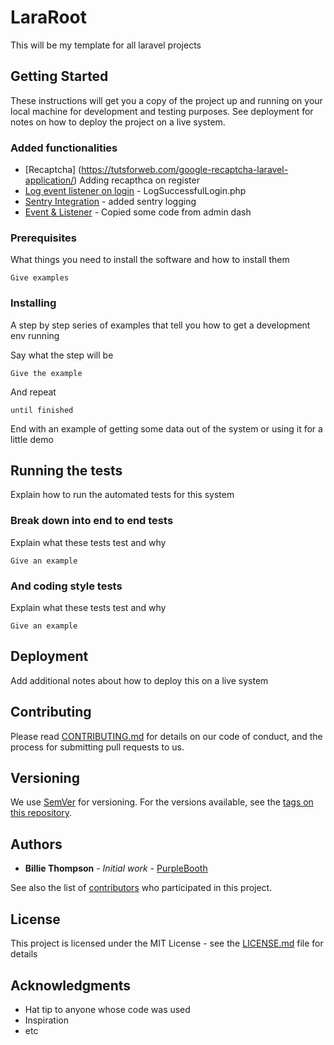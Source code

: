 # LaraRoot

This will be my template for all laravel projects


## Getting Started

These instructions will get you a copy of the project up and running on your local machine for development and testing purposes. See deployment for notes on how to deploy the project on a live system.

### Added functionalities
* [Recaptcha] (https://tutsforweb.com/google-recaptcha-laravel-application/) Adding recapthca on register
* [Log event listener on login]() - LogSuccessfulLogin.php
* [Sentry Integration](https://docs.sentry.io/clients/php/integrations/laravel/) - added sentry logging
* [Event & Listener](https://github.com/evercode1/admin-dash) - Copied some code from admin dash


### Prerequisites

What things you need to install the software and how to install them

```
Give examples
```

### Installing

A step by step series of examples that tell you how to get a development env running

Say what the step will be

```
Give the example
```

And repeat

```
until finished
```

End with an example of getting some data out of the system or using it for a little demo

## Running the tests

Explain how to run the automated tests for this system

### Break down into end to end tests

Explain what these tests test and why

```
Give an example
```

### And coding style tests

Explain what these tests test and why

```
Give an example
```

## Deployment

Add additional notes about how to deploy this on a live system


## Contributing

Please read [CONTRIBUTING.md](https://gist.github.com/PurpleBooth/b24679402957c63ec426) for details on our code of conduct, and the process for submitting pull requests to us.

## Versioning

We use [SemVer](http://semver.org/) for versioning. For the versions available, see the [tags on this repository](https://github.com/your/project/tags). 

## Authors

* **Billie Thompson** - *Initial work* - [PurpleBooth](https://github.com/PurpleBooth)

See also the list of [contributors](https://github.com/your/project/contributors) who participated in this project.

## License

This project is licensed under the MIT License - see the [LICENSE.md](LICENSE.md) file for details

## Acknowledgments

* Hat tip to anyone whose code was used
* Inspiration
* etc
